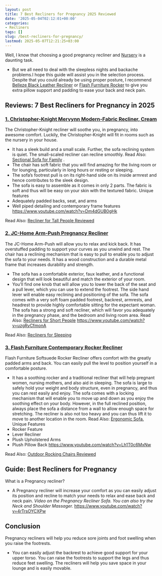 ```yaml
---
layout: post
title: 7 Best Recliners for Pregnancy 2025 Reviewed
date: '2025-05-04T02:12:01+00:00'
categories:
- Recliners
tags: []
slug: /best-recliners-for-pregnancy/
lastmod: 2025-05-07T12:21:25+03:00
---
```


Well, I know that choosing a good pregnancy recliner and
[Nursery](https://pestpolicy.com/best-rocking-chairs-for-nursery/)
is a daunting task.
- But we all need to deal with the sleepless nights and backache problems.I hope this guide will assist you in the selection process.
Despite that you could already be using proper posture, I recommend
[Belleze Black Leather Recliner](https://www.amazon.com/dp/B0731QHV1V/?tag=p-policy-20)
or
[Flash Furniture Rocker](https://www.amazon.com/dp/B01BKB9YCW/?tag=p-policy-20)
to give you extra pillow support and padding to ease your back and neck pain.
## Reviews: 7 Best Recliners for Pregnancy in 2025
### [1. Christopher-Knight Mervynn Modern-Fabric Recliner, Cream](https://www.amazon.com/dp/B072HCFWRT/?tag=p-policy-20)
The Christopher-Knight recliner will soothe you, in pregnancy, into awesome comfort.
Luckily, the Christopher-Knight will fit in rooms such as the nursery in your house.
- It has a sleek build and a small scale. Further, the sofa reclining system is quiet.
The small-scaled recliner can recline smoothly. Read Also:
[Sectional Sofa for Family](https://pestpolicy.com/best-sectional-sofa-for-family/)
.
- The chair has soft fabric that you will find amazing for the living room or for lounging, particularly in long hours or resting or sleeping.
- The sofa’s footrest pull is on its right-hand side on its inside armrest and hence contributes to the sleek design.
- The sofa is easy to assemble as it comes in only 2 parts. The fabric is soft and thus will be easy on your skin with the textured fabric.
Unique features
- Adequately padded backs, seat, and arms
- Well piped detailing and contemporary frame features
https://www.youtube.com/watch?v=Dm4dGUB0gHk

Read Also:
[Recliner for Tall People Reviewed](https://pestpolicy.com/best-recliner-for-tall-people/)
### [2. JC-Home Arm-Push Pregnancy Recliner](https://www.amazon.com/dp/B07WGPMLQ1/?tag=p-policy-20)
The JC-Home Arm-Push will allow you to relax and kick back. It has overstuffed padding to support your curves as you unwind and rest.
The chair has a reclining mechanism that is easy to pull to enable you to adjust the sofa to your needs. It has a wood construction and a durable metal frame that increases durability and strength.
- The sofa has a comfortable exterior, faux leather, and a functional design that will look beautiful and match the exterior of your room.
- You’ll find one knob that will allow you to lower the back of the seat and a pull lever, which you can use to extend the footrest.
The side hand lever will enable easy reclining and positioning of the sofa. The sofa comes with a very soft foam padded footrest, backrest, armrests, and headrest to provide highly comfortable sitting for the expectant woman.
The sofa has a strong and soft recliner, which will favor you adequately in the pregnancy phase, and the bedroom and living room area. Read Also:
[Recliners for Short People](https://pestpolicy.com/best-recliners-for-short-people/)
https://www.youtube.com/watch?v=uzgRyCfmonA

Read Also:
[Recliners for Sleeping](https://pestpolicy.com/best-recliners-for-sleeping/)
### [3. Flash Furniture Contemporary Rocker Recliner](https://www.amazon.com/dp/B01BKB9YCW/?tag=p-policy-20)
Flash Furniture Softsuede Rocker Recliner offers comfort with the greatly padded arms and back.
You can easily pull the level to position yourself in a comfortable posture.
- It has a soothing rocker and a traditional recliner that will help pregnant women, nursing mothers, and also aid in sleeping.
The sofa is large to safely hold your weight and body structure, even in pregnancy, and thus you can rest easily and enjoy.
The sofa comes with a locking mechanism that will enable you to move up and down as you enjoy the soothing effect on your body.
However, in the full reclined position, always place the sofa a distance from a wall to allow enough space for stretching.
The recliner is also not too heavy and you can thus lift it to move to another location in the room. Read Also:
[Ergonomic Sofa.](https://pestpolicy.com/best-ergonomic-sofa/)
Unique Features
- Rocker Feature
- Lever Recliner
- Plush Upholstered Arms
- Plush Pillow Back
https://www.youtube.com/watch?v=Lh1T0c6MxNw

Read Also:
[Outdoor Rocking Chairs Reviewed](https://pestpolicy.com/best-outdoor-rocking-chairs/)
## Guide: Best Recliners for Pregnancy
What is a Pregnancy recliner?
- A Pregnancy recliner will increase your comfort as you can easily adjust its position and recline to match your needs to relax and ease back and neck pain.
*Video on the Pregnancy Recliner Sofa. You can also try the Neck and Shoulder Massager.*
https://www.youtube.com/watch?v=4rTrsOYCXPw
## Conclusion
Pregnancy recliners will help you reduce sore joints and foot swelling when you raise the footrests.
- You can easily adjust the backrest to achieve good support for your upper torso.
You can raise the footrests to support the legs and thus reduce feet swelling. The recliners will help you save space in your lounge and is easily movable.
